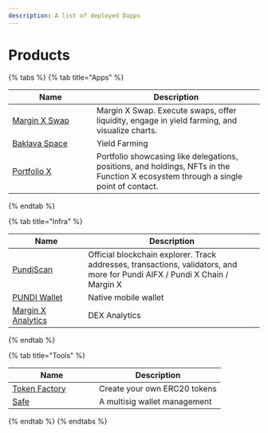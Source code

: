 ```yaml
---
description: A list of deployed Dapps
---
```


# Products

{% tabs %}
{% tab title="Apps" %}
<table><thead><tr><th width="153">Name</th><th>Description</th></tr></thead><tbody><tr><td><a href="../dapps-and-infrastructure/fx-swap.md">Margin X Swap</a></td><td>Margin X Swap. Execute swaps, offer liquidity, engage in yield farming, and visualize charts.</td></tr><tr><td><a href="../dapps-and-infrastructure/baklava-space.md">Baklava Space</a></td><td>Yield Farming</td></tr><tr><td><a href="https://portfolio-x.xyz/">Portfolio X</a></td><td>Portfolio showcasing like delegations, positions, and holdings, NFTs in the Function X ecosystem through a single point of contact.</td></tr></tbody></table>
{% endtab %}

{% tab title="Infra" %}
<table><thead><tr><th width="136">Name</th><th>Description</th></tr></thead><tbody><tr><td><a href="../dapps-and-infrastructure/pundiscan.md">PundiScan</a></td><td>Official blockchain explorer. Track addresses, transactions, validators, and more for Pundi AIFX / Pundi X Chain / Margin X</td></tr><tr><td><a href="../dapps-and-infrastructure/fx-wallet.md">PUNDI Wallet</a></td><td>Native mobile wallet</td></tr><tr><td><a href="https://trade.marginx.io/">Margin X Analytics</a></td><td>DEX Analytics</td></tr></tbody></table>
{% endtab %}

{% tab title="Tools" %}
<table><thead><tr><th width="158">Name</th><th>Description</th></tr></thead><tbody><tr><td><a href="../dapps-and-infrastructure/token-factory.md">Token Factory</a></td><td>Create your own ERC20 tokens</td></tr><tr><td><a href="../dapps-and-infrastructure/safe-multisig.md">Safe</a></td><td>A multisig wallet management</td></tr></tbody></table>
{% endtab %}
{% endtabs %}
